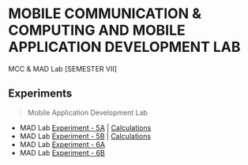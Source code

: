 # MOBILE COMMUNICATION & COMPUTING AND MOBILE APPLICATION DEVELOPMENT LAB
 MCC & MAD Lab [SEMESTER VII]

## Experiments

  >Mobile Application Development Lab

  - MAD Lab [Experiment - 5A](https://github.com/Amey-Thakur/MOBILE-COMMUNICATION-AND-COMPUTING-AND-MOBILE-APPLICATION-DEVELOPMENT-LAB/blob/main/Experiments/AMEY_B-50_EXPERIMENT-5A.pdf) | [Calculations](https://github.com/Amey-Thakur/MOBILE-COMMUNICATION-AND-COMPUTING-AND-MOBILE-APPLICATION-DEVELOPMENT-LAB/blob/main/Experiments/AMEY_B-50_CALCULATIONS_EXPERIMENT-5.pdf)
  - MAD Lab [Experiment - 5B](https://github.com/Amey-Thakur/MOBILE-COMMUNICATION-AND-COMPUTING-AND-MOBILE-APPLICATION-DEVELOPMENT-LAB/blob/main/Experiments/AMEY_B-50_EXPERIMENT-5B.pdf) | [Calculations](https://github.com/Amey-Thakur/MOBILE-COMMUNICATION-AND-COMPUTING-AND-MOBILE-APPLICATION-DEVELOPMENT-LAB/blob/main/Experiments/AMEY_B-50_CALCULATIONS_EXPERIMENT-5.pdf)
  - MAD Lab [Experiment - 6A](https://github.com/Amey-Thakur/MOBILE-COMMUNICATION-AND-COMPUTING-AND-MOBILE-APPLICATION-DEVELOPMENT-LAB/blob/main/Experiments/AMEY_B-50_EXPERIMENT-6A.pdf)
  - MAD Lab [Experiment - 6B](https://github.com/Amey-Thakur/MOBILE-COMMUNICATION-AND-COMPUTING-AND-MOBILE-APPLICATION-DEVELOPMENT-LAB/blob/main/Experiments/AMEY_B-50_EXPERIMENT-6B.pdf)
